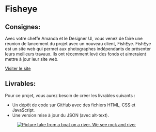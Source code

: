 <h1>Fisheye</h1>
<h2>Consignes:</h2>
<p>Avec votre cheffe Amanda et le Designer UI, vous venez de faire une réunion de lancement du projet avec un nouveau client, FishEye. FishEye est un site web qui permet aux photographes indépendants de présenter leurs meilleurs travaux. Ils ont récemment levé des fonds et aimeraient mettre à jour leur site web.</p>

<a href="https://willy-tec.github.io/WastiauxWilliam_06_17022021/">Visiter le site</a>
<h2>Livrables:</h2>
<p>Pour ce projet, vous aurez besoin de créer les livrables suivants :
<ul>
  <li>Un dépôt de code sur GitHub avec des fichiers HTML, CSS et JavaScript.</li>
  <li>Une version mise à jour du JSON (avec alt-text).</li>
</ul>
</p>

 <div class="c-media">
	<figure class="o-skeleton o-skeleton--horizontal u-relative">
		<a class="u-block u-size-full u-absolute u-left u-top" href="#">
			<img decoding="async" referrerpolicy="no-referrer" class="u-size-full" src="https://willy-tec.github.io/WastiauxWilliam_06_17022021/assets/html/galery.html?artisteId=527" loading="lazy" alt="Picture take from a boat on a river. We see rock and river">
		</a>
	</figure>
</div>